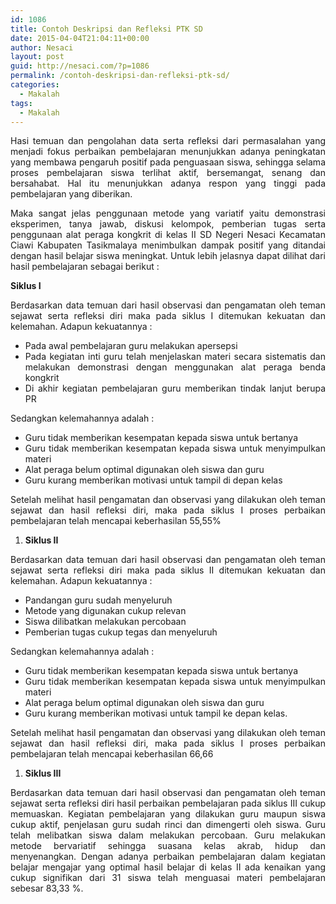 ```yaml
---
id: 1086
title: Contoh Deskripsi dan Refleksi PTK SD
date: 2015-04-04T21:04:11+00:00
author: Nesaci
layout: post
guid: http://nesaci.com/?p=1086
permalink: /contoh-deskripsi-dan-refleksi-ptk-sd/
categories:
  - Makalah
tags:
  - Makalah
---
```

<p style="text-align: justify;">
  Hasi temuan dan pengolahan data serta refleksi dari permasalahan yang menjadi fokus perbaikan pembelajaran menunjukkan adanya peningkatan yang membawa pengaruh positif pada penguasaan siswa, sehingga selama proses pembelajaran siswa terlihat aktif, bersemangat, senang dan bersahabat. Hal itu menunjukkan adanya respon yang tinggi pada pembelajaran yang diberikan.
</p>

<!--more-->

<p style="text-align: justify;">
  Maka sangat jelas penggunaan metode yang variatif yaitu demonstrasi eksperimen, tanya jawab, diskusi kelompok, pemberian tugas serta penggunaan alat peraga kongkrit di kelas II SD Negeri Nesaci Kecamatan Ciawi Kabupaten Tasikmalaya menimbulkan dampak positif yang ditandai dengan hasil belajar siswa meningkat. Untuk lebih jelasnya dapat dilihat dari hasil pembelajaran sebagai berikut :
</p>

<p style="text-align: justify;">
  <strong>Siklus I</strong>
</p>

<p style="text-align: justify;">
  Berdasarkan data temuan dari hasil observasi dan pengamatan oleh teman sejawat serta refleksi diri maka pada siklus I ditemukan kekuatan dan kelemahan. Adapun kekuatannya :
</p>

<ul style="text-align: justify;">
  <li>
    Pada awal pembelajaran guru melakukan apersepsi
  </li>
  <li>
    Pada kegiatan inti guru telah menjelaskan materi secara sistematis dan melakukan demonstrasi dengan menggunakan alat peraga benda kongkrit
  </li>
  <li>
    Di akhir kegiatan pembelajaran guru memberikan tindak lanjut berupa PR
  </li>
</ul>

<p style="text-align: justify;">
  Sedangkan kelemahannya adalah :
</p>

<ul style="text-align: justify;">
  <li>
    Guru tidak memberikan kesempatan kepada siswa untuk bertanya
  </li>
  <li>
    Guru tidak memberikan kesempatan kepada siswa untuk menyimpulkan materi
  </li>
  <li>
    Alat peraga belum optimal digunakan oleh siswa dan guru
  </li>
  <li>
    Guru kurang memberikan motivasi untuk tampil di depan kelas
  </li>
</ul>

<p style="text-align: justify;">
  Setelah melihat hasil pengamatan dan observasi yang dilakukan oleh teman sejawat dan hasil refleksi diri, maka pada siklus I proses perbaikan pembelajaran telah mencapai keberhasilan 55,55%
</p>

<ol style="text-align: justify;">
  <li>
    <strong>Siklus II</strong>
  </li>
</ol>

<p style="text-align: justify;">
  Berdasarkan data temuan dari hasil observasi dan pengamatan oleh teman sejawat serta refleksi diri maka pada siklus II ditemukan kekuatan dan kelemahan. Adapun kekuatannya :
</p>

<ul style="text-align: justify;">
  <li>
    Pandangan guru sudah menyeluruh
  </li>
  <li>
    Metode yang digunakan cukup relevan
  </li>
  <li>
    Siswa dilibatkan melakukan percobaan
  </li>
  <li>
    Pemberian tugas cukup tegas dan menyeluruh
  </li>
</ul>

<p style="text-align: justify;">
  Sedangkan kelemahannya adalah :
</p>

<ul style="text-align: justify;">
  <li>
    Guru tidak memberikan kesempatan kepada siswa untuk bertanya
  </li>
  <li>
    Guru tidak memberikan kesempatan kepada siswa untuk menyimpulkan materi
  </li>
  <li>
    Alat peraga belum optimal digunakan oleh siswa dan guru
  </li>
  <li>
    Guru kurang memberikan motivasi untuk tampil ke depan kelas.
  </li>
</ul>

<p style="text-align: justify;">
  Setelah melihat hasil pengamatan dan observasi yang dilakukan oleh teman sejawat dan hasil refleksi diri, maka pada siklus I proses perbaikan pembelajaran telah mencapai keberhasilan 66,66
</p>

<ol style="text-align: justify;">
  <li>
    <strong>Siklus III</strong>
  </li>
</ol>

<p style="text-align: justify;">
  Berdasarkan data temuan dari hasil observasi dan pengamatan oleh teman sejawat serta refleksi diri hasil perbaikan pembelajaran pada siklus III cukup memuaskan. Kegiatan pembelajaran yang dilakukan guru maupun siswa cukup aktif, penjelasan guru sudah rinci dan dimengerti oleh siswa. Guru telah melibatkan siswa dalam melakukan percobaan. Guru melakukan metode bervariatif sehingga suasana kelas akrab, hidup dan menyenangkan. Dengan adanya perbaikan pembelajaran dalam kegiatan belajar mengajar yang optimal hasil belajar di kelas II ada kenaikan yang cukup signifikan dari 31 siswa telah menguasai materi pembelajaran sebesar 83,33 %.
</p>